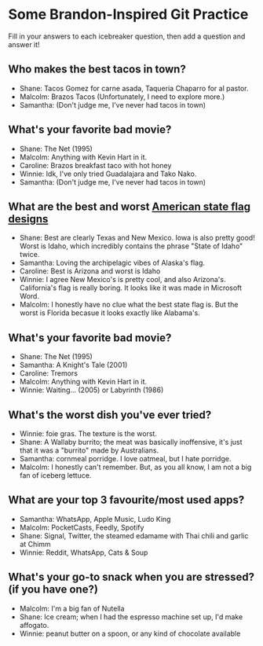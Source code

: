 # Some Brandon-Inspired Git Practice
Fill in your answers to each icebreaker question, then add a question and answer it!

## Who makes the best tacos in town? 
* Shane: Tacos Gomez for carne asada, Taqueria Chaparro for al pastor.
* Malcolm: Brazos Tacos (Unfortunately, I need to explore more.)
* Samantha: (Don't judge me, I've never had tacos in town)

## What's your favorite bad movie?
* Shane: The Net (1995)
* Malcolm: Anything with Kevin Hart in it. 
* Caroline: Brazos breakfast taco with hot honey
* Winnie: Idk, I've only tried Guadalajara and Tako Nako.
* Samantha: (Don't judge me, I've never had tacos in town)

## What are the best and worst [American state flag designs](https://en.wikipedia.org/wiki/Flags_of_the_U.S._states_and_territories)
* Shane: Best are clearly Texas and New Mexico. Iowa is also pretty good! Worst is Idaho, which incredibly contains the phrase "State of Idaho" twice.
* Samantha: Loving the archipelagic vibes of Alaska's flag.
* Caroline: Best is Arizona and worst is Idaho
* Winnie: I agree New Mexico's is pretty cool, and also Arizona's. California's flag is really boring. It looks like it was made in Microsoft Word. 
* Malcolm: I honestly have no clue what the best state flag is. But the worst is Florida becasue it looks exactly like Alabama's. 

## What's your favorite bad movie?
* Shane: The Net (1995)
* Samantha: A Knight's Tale (2001)
* Caroline: Tremors
* Malcolm: Anything with Kevin Hart in it. 
* Winnie: Waiting... (2005) or Labyrinth (1986)

## What's the worst dish you've ever tried?
* Winnie: foie gras. The texture is the worst. 
* Shane: A Wallaby burrito; the meat was basically inoffensive, it's just that it was a "burrito" made by Australians.
* Samantha: cornmeal porridge. I love oatmeal, but I hate porridge.
* Malcolm: I honestly can't remember. But, as you all know, I am not a big fan of iceberg lettuce. 

## What are your top 3 favourite/most used apps?
* Samantha: WhatsApp, Apple Music, Ludo King
* Malcolm: PocketCasts, Feedly, Spotify 
* Shane: Signal, Twitter, the steamed edamame with Thai chili and garlic at Chimm
* Winnie: Reddit, WhatsApp, Cats & Soup

## What's your go-to snack when you are stressed? (if you have one?)
* Malcolm: I'm a big fan of Nutella 
* Shane: Ice cream; when I had the espresso machine set up, I'd make affogato.
* Winnie: peanut butter on a spoon, or any kind of chocolate available

